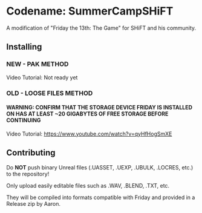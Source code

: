 # Codename: SummerCampSHiFT
A modification of "Friday the 13th: The Game" for SHiFT and his community.

## Installing

### NEW - PAK METHOD

Video Tutorial: Not ready yet

### OLD - LOOSE FILES METHOD

#### WARNING: CONFIRM THAT THE STORAGE DEVICE FRIDAY IS INSTALLED ON HAS AT LEAST ~20 GIGABYTES OF FREE STORAGE BEFORE CONTINUING ####

Video Tutorial: https://www.youtube.com/watch?v=qyHfHogSmXE

## Contributing

Do **NOT** push binary Unreal files (.UASSET, .UEXP, .UBULK, .LOCRES, etc.) to the repository!

Only upload easily editable files such as .WAV, .BLEND, .TXT, etc. 

They will be compiled into formats compatible with Friday and provided in a Release zip by Aaron.
